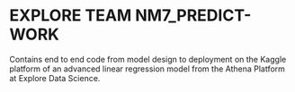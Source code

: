 # EXPLORE TEAM NM7_PREDICT-WORK
Contains end to end code from model design to deployment on the Kaggle platform of an advanced linear regression model from the Athena Platform at Explore Data Science.
